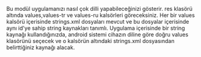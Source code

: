 Bu modül uygulamanızı nasıl çok dilli yapabileceğinizi gösterir.
res klasörü altında values,values-tr ve values-ru kalsörleri göreceksiniz.
Her bir values kalsörü içerisinde strings.xml dosyaları mevcut ve bu dosyalar içerisinde aynı id'ye sahip
string kaynakları tanımlı. Uygulama içerisinde bir string kaynağı kullandığınızda, android sistemi cihazın diline
göre doğru values klasörünü seçecek ve o kalsörün altındaki strings.xml dosyasından belirttiğiniz kaynağı alacak.